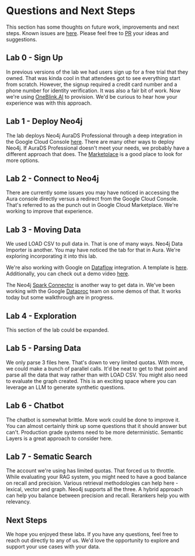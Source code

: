 # Questions and Next Steps
This section has some thoughts on future work, improvements and next steps.  Known issues are [here](https://github.com/neo4j-partners/hands-on-lab-neo4j-and-vertex-ai/issues).  Please feel free to [PR](https://github.com/neo4j-partners/hands-on-lab-neo4j-and-vertex-ai/pulls) your ideas and suggestions.

## Lab 0 - Sign Up
In previous versions of the lab we had users sign up for a free trial that they owned.  That was kinda cool in that attendees got to see everything start from scratch.  However, the signup required a credit card number and a phone number for identity verification.  It was also a fair bit of work.  Now we're using [OneBlink.AI](https://oneblink.ai/) to provision.  We'd be curious to hear how your experience was with this approach.

## Lab 1 - Deploy Neo4j
The lab deploys Neo4j AuraDS Professional through a deep integration in the Google Cloud Console [here](https://console.cloud.google.com/marketplace/product/endpoints/prod.n4gcp.neo4j.io).  There are many other ways to deploy Neo4j.  If AuraDS Professional doesn't meet your needs, we probably have a different approach that does.  The [Marketplace](https://console.cloud.google.com/marketplace/browse?filter=partner:Neo4j) is a good place to look for more options.

## Lab 2 - Connect to Neo4j
There are currently some issues you may have noticed in accessing the Aura console directly versus a redirect from the Google Cloud Console.  That's referred to as the punch out in Google Cloud Marketplace.  We're working to improve that experience.

## Lab 3 - Moving Data
We used LOAD CSV to pull data in.  That is one of many ways.  Neo4j Data Importer is another.  You may have noticed the tab for that in Aura.  We're exploring incorporating it into this lab.

We're also working with Google on [Dataflow](https://cloud.google.com/dataflow) integration.  A template is [here](https://github.com/GoogleCloudPlatform/DataflowTemplates/tree/main/v2/googlecloud-to-neo4j).  Additionally, you can check out a demo video [here](https://www.youtube.com/watch?v=9dAnPoFV80c).

The Neo4j [Spark Connector](https://neo4j.com/docs/spark/current/) is another way to get data in.  We've been working with the Google [Dataproc](https://cloud.google.com/dataproc) team on some demos of that.  It works today but some walkthrough are in progress.

## Lab 4 - Exploration
This section of the lab could be expanded.

## Lab 5 - Parsing Data
We only parse 3 files here.  That's down to very limited quotas.  With more, we could make a bunch of parallel calls.  It'd be neat to get to that point and parse all the data that way rather than with LOAD CSV. You might also need to evaluate the graph created. This is an exciting space where you can leverage an LLM to generate synthetic questions.

## Lab 6 - Chatbot
The chatbot is somewhat brittle.  More work could be done to improve it.  You can almost certainly think up some questions that it should answer but can't. Production grade systems need to be more deterministic. Semantic Layers is a great approach to consider here.

## Lab 7 - Sematic Search
The account we're using has limited quotas.  That forced us to throttle. While evaluating your RAG system, you might need to have a good balance on recall and precision. Various retrieval methodologies can help here - lexical, vector and graph. Neo4j supports all the three. A hybrid approach can help you balance between precision and recall. Rerankers help you with relevancy. 

## Next Steps
We hope you enjoyed these labs.  If you have any questions, feel free to reach out directly to any of us.  We'd love the opportunity to explore and support your use cases with your data.
